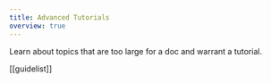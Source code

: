 ```yaml
---
title: Advanced Tutorials
overview: true
---
```


Learn about topics that are too large for a doc and warrant a tutorial.

[[guidelist]]
